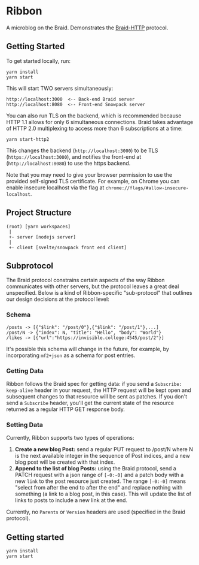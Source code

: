 # Ribbon

A microblog on the Braid. Demonstrates the [Braid-HTTP](https://braid.news) protocol.

## Getting Started

To get started locally, run:

```
yarn install
yarn start
```

This will start TWO servers simultaneously:

```
http://localhost:3000  <-- Back-end Braid server
http://localhost:8080  <-- Front-end Snowpack server
```

You can also run TLS on the backend, which is recommended because HTTP 1.1 allows for only 6 simultaneous connections. Braid takes advantage of HTTP 2.0 multiplexing to access more than 6 subscriptions at a time:

```
yarn start-http2
```

This changes the backend (`http://localhost:3000`) to be TLS (`https://localhost:3000`), and notifies the front-end at (`http://localhost:8080`) to use the https backend.

Note that you may need to give your browser permission to use the provided self-signed TLS certificate. For example, on Chrome you can enable insecure localhost via the flag at `chrome://flags/#allow-insecure-localhost`. 

## Project Structure

```
(root) [yarn workspaces]
 |
 +- server [nodejs server]
 |
 +- client [svelte/snowpack front end client]
```

## Subprotocol

The Braid protocol constrains certain aspects of the way Ribbon communicates with other servers, but the protocol leaves a great deal unspecified. Below is a kind of Ribbon-specific "sub-protocol" that outlines our design decisions at the protocol level:

### Schema

```
/posts -> [{"$link": "/post/0"},{"$link": "/post/1"},...]
/post/N -> {"index": N, "title": "Hello", "body": "World"}
/likes -> [{"url":"https://invisible.college:4545/post/2"}]
```

It's possible this schema will change in the future, for example, by incorporating `mf2+json` as a schema for post entries.

### Getting Data

Ribbon follows the Braid spec for getting data: if you send a `Subscribe: keep-alive` header in your request, the HTTP request will be kept open and subsequent changes to that resource will be sent as patches. If you don't send a `Subscribe` header, you'll get the current state of the resource returned as a regular HTTP GET response body.

### Setting Data

Currently, Ribbon supports two types of operations:

1. **Create a new blog Post:** send a regular PUT request to /post/N where N is the next available integer in the sequence of Post indices, and a new blog post will be created with that index.
2. **Append to the list of blog Posts:** using the Braid protocol, send a PATCH request with a json range of `[-0:-0]` and a patch body with a new `link` to the post resource just created. The range `[-0:-0]` means "select from after the end to after the end" and replace nothing with something (a link to a blog post, in this case). This will update the list of links to posts to include a new link at the end.

Currently, no `Parents` or `Version` headers are used (specified in the Braid protocol).

## Getting started

```
yarn install
yarn start
```
